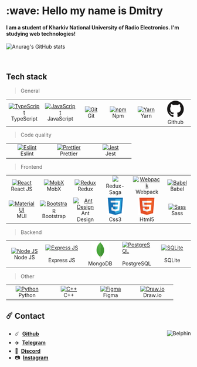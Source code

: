 <h1 align="left">:wave: Hello my name is Dmitry</h1>

<h4 align="left">I am a student of Kharkiv National University of Radio Electronics. I'm studying web technologies!</h4>

![Anurag's GitHub stats](https://github-readme-stats.vercel.app/api?username=Belphin&show_icons=true&theme=react)

<br>

<h2 align="left" id="Belphin-stack">Tech stack</h2>

> General

<table width='100%'>
  <tr>
		<td align="center" width="100">
      <a href="#Belphin-stack">
        <img src="https://upload.wikimedia.org/wikipedia/commons/thumb/f/f5/Typescript.svg/64px-Typescript.svg.png" width="48" height="48" alt="TypeScript" />
      </a>
      <br>TypeScript
		</td>
    <td align="center" width="100">
      <a href="#Belphin-stack">
        <img src="https://upload.wikimedia.org/wikipedia/commons/thumb/9/99/Unofficial_JavaScript_logo_2.svg/1024px-Unofficial_JavaScript_logo_2.svg.png" width="48" height="48" alt="JavaScript" />
      </a>
      <br>JavaScript
		</td>
    <td align="center" width="100">
      <a href="#Belphin-stack" >
        <img src="https://upload.wikimedia.org/wikipedia/commons/thumb/3/3f/Git_icon.svg/1200px-Git_icon.svg.png" width="48" height="48" alt="Git" />
      </a>
      <br>Git
		</td>
    <td align="center" width="100"> 
      <a href="#Belphin-stack" >
        <img src="https://brandeps.com/icon-download/N/Npm-icon-vector-05.svg" width="48" height="48" alt="npm" />
      </a>
      <br>Npm
    </td>
    <td align="center" width="100"> 
      <a href="#Belphin-stack" >
        <img src="https://upload.wikimedia.org/wikipedia/commons/thumb/1/11/Yarn-logo-kitten.svg/120px-Yarn-logo-kitten.svg.png" alt="Yarn" />
      </a>
      <br>Yarn
    </td>
     <td align="center" width="100"> 
      <a href="#Belphin-stack" >
        <img src="https://github.com/devicons/devicon/blob/master/icons/github/github-original.svg" width="48" height="48" alt="github" />
      </a>
      <br>Github
    </td>
  </tr> 
</table>

> Code quality

<table width='100%'>
  <tr>
     <td align="center" width="100">
      <a href="#Belphin-stack">
        <img src="https://brandeps.com/icon-download/E/Eslint-icon-vector-02.svg" width="48" height="48" alt="Eslint" />
      </a>
      <br>Eslint
    </td>
    <td align="center" width="100">
      <a href="#Belphin-stack">
        <img src="https://brandeps.com/icon-download/P/Prettier-icon-vector-02.svg" width="48" height="48" alt="Prettier" />
      </a>
      <br>Prettier
		</td>
		<td align="center" width="100"> 
      <a href="#Belphin-stack" >
        <img src="https://brandeps.com/icon-download/J/Jest-icon-vector-02.svg" width="48" height="48" alt="Jest" />
      </a>
      <br>Jest
    </td>
  </tr> 
</table>

> Frontend

<table width='100%'>
  <tr>
    <td align="center" width="100">
      <a href="#Belphin-stack">
        <img src="https://brandlogos.net/wp-content/uploads/2020/09/react-logo.png" width="48" height="48" alt="React" />
      </a>
      <br>React JS
		</td>
		<td align="center" width="100">
      <a href="#Belphin-stack">
        <img src="https://mobx.js.org/assets/mobx.png" width="48" height="48" alt="MobX" />
      </a>
      <br>MobX
		</td>
    <td align="center" width="100"> 
      <a href="#Belphin-stack" >
        <img src="https://cdn.worldvectorlogo.com/logos/redux.svg" width="48" height="48" alt="Redux" />
      </a>
      <br>Redux
    </td>
		</td>
    <td align="center" width="100"> 
      <a href="#Belphin-stack" >
        <img src="https://redux-saga.js.org/img/Redux-Saga-Logo.png" width="48 alt="Redux-Saga" />
      </a>
      <br>Redux-Saga
    </td>
		 <td align="center" width="100"> 
      <a href="#Belphin-stack" >
        <img src="https://brandeps.com/icon-download/W/Webpack-icon-vector-02.svg" width="48" height="48" alt="Webpack" />
      </a>
      <br>Webpack
    </td>
    <td align="center" width="100"> 
      <a href="#Belphin-stack" >
        <img src="https://upload.wikimedia.org/wikipedia/commons/thumb/0/02/Babel_Logo.svg/250px-Babel_Logo.svg.png" height="48" alt="Babel" />
      </a>
      <br>Babel
    </td>
	</tr>
	<tr>
    <td align="center" width="100">
      <a href="#Belphin-stack">
        <img src="https://media.zeemly.com/zeemly/product/material-ui.png" width="48" height="48" alt="Material UI" />
      </a>
      <br>MUI
    </td>
   <td align="center" width="100">
      <a href="#Belphin-stack">
        <img src="https://cdn.worldvectorlogo.com/logos/bootstrap-4.svg" width="48" height="48" alt="Bootstrap" />
      </a>
      <br>Bootstrap
    </td>
   	<td align="center" width="100">
      <a href="#Belphin-stack">
        <img src="https://gw.alipayobjects.com/zos/rmsportal/KDpgvguMpGfqaHPjicRK.svg" width="48" height="48" alt="Ant Design" />
      </a>
      <br>Ant Design
    </td>
    <td align="center" width="100"> 
      <a href="#Belphin-stack" >
        <img src="https://github.com/devicons/devicon/blob/master/icons/css3/css3-original.svg" width="48" height="48" alt="css3" />
      </a>
      <br>Css3
    </td>
    <td align="center" width="100">
      <a href="#Belphin-stack">
        <img src="https://github.com/devicons/devicon/blob/master/icons/html5/html5-original.svg" width="48" height="48" alt="Html5" />
      </a>
      <br>Html5
    </td>
    <td align="center" width="100">
      <a href="#Belphin-stack">
        <img src="https://brandeps.com/icon-download/S/Sass-icon-vector-04.svg" width="48" height="48" alt="Sass" />
      </a>
      <br>Sass
    </td>
  </tr> 
</table>

> Backend

<table width='100%'>
  <tr>
    <td align="center" width="100"> 
      <a href="#Belphin-stack" >
        <img src="https://brandeps.com/icon-download/N/Nodejs-icon-vector-02.svg" width="48" height="48" alt="Node JS" />
      </a>
      <br>Node JS
    </td>
    <td align="center" width="100"> 
      <a href="#Belphin-stack" >
        <img src="https://upload.wikimedia.org/wikipedia/commons/thumb/6/64/Expressjs.png/220px-Expressjs.png" alt="Express JS" />
      </a>
      <br/>
      <br>Express JS
    </td>
		<td align="center" width="100">
      <a href="#Belphin-stack" >
        <img src="https://github.com/devicons/devicon/blob/master/icons/mongodb/mongodb-original.svg" width="48" height="48" alt="Mongo DB" />
      </a>
      <br>MongoDB
    </td>
		<td>
      <a href="#Belphin-stack" >
        <img src="//upload.wikimedia.org/wikipedia/commons/thumb/2/29/Postgresql_elephant.svg/180px-Postgresql_elephant.svg.png 1.5x, //upload.wikimedia.org/wikipedia/commons/thumb/2/29/Postgresql_elephant.svg/240px-Postgresql_elephant.svg.png 2x" alt="PostgreSQL" />
      </a>
      <br/>
      <br>PostgreSQL
		</td>
		<td align="center" width="100">
      <a href="#Belphin-stack" >
        <img src="https://upload.wikimedia.org/wikipedia/commons/thumb/3/38/SQLite370.svg/220px-SQLite370.svg.png" alt="SQLite" />
      </a>
      <br/>
      <br>SQLite
    </td>
  </tr>
</table>

> Other

<table width='100%'>
  <td align="center" width="100">
    <a href="#Belphin-stack">
      <img src="https://upload.wikimedia.org/wikipedia/commons/thumb/c/c3/Python-logo-notext.svg/121px-Python-logo-notext.svg.png" width="48" height="48" alt="Python" />
    </a>
  	<br>Python
	</td>
  <td align="center" width="100">
    <a href="#Belphin-stack">
      <img src="https://upload.wikimedia.org/wikipedia/commons/thumb/1/18/ISO_C%2B%2B_Logo.svg/130px-ISO_C%2B%2B_Logo.svg.png" width="44" height="48" alt="C++" />
    </a>
    <br>C++
	</td>
  <td align="center" width="100">
    <a href="#Belphin-stack">
      <img src="https://upload.wikimedia.org/wikipedia/commons/thumb/3/33/Figma-logo.svg/128px-Figma-logo.svg.png" height="48" alt="Figma" />
    </a>
    <br>Figma
	</td>
  <td align="center" width="100">
    <a href="#Belphin-stack">
      <img src="https://upload.wikimedia.org/wikipedia/commons/thumb/3/3e/Diagrams.net_Logo.svg/120px-Diagrams.net_Logo.svg.png" height="48" alt="Draw.io" />
    </a>
    <br>Draw.io
	</td>
</table>

## :comet: Contact

<a href="#Belphin-title">
  <img align="right" src="https://github-readme-stats.vercel.app/api/top-langs?username=Belphin&show_icons=true&locale=en&layout=compact&theme=react" alt="Belphin" />
</a>

- :comet: &nbsp;**[Github](https://github.com/Belphin)**
- :airplane: &nbsp;**[Telegram](https://t.me/Compotec)**
- :robot: &nbsp;**[Discord](https://discord.com/users/359323545391857665)**
- :camera: &nbsp;**[Instagram](https://www.instagram.com/lukienchik/)**

<br>
